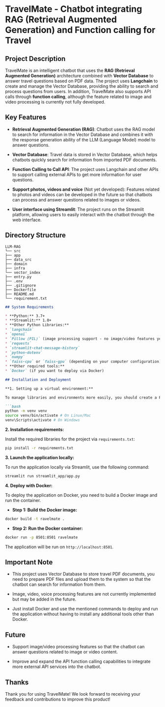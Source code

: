 # **TravelMate - Chatbot integrating RAG (Retrieval Augmented Generation) and Function calling for Travel**

## **Project Description**
TravelMate is an intelligent chatbot that uses the **RAG (Retrieval Augmented Generation)** architecture combined with **Vector Database** to answer travel questions based on PDF data. The project uses **Langchain** to create and manage the Vector Database, providing the ability to search and process questions from users. In addition, TravelMate also supports API calls through **function calling**, although the feature related to image and video processing is currently not fully developed.

## **Key Features**
- **Retrieval Augmented Generation (RAG)**: Chatbot uses the RAG model to search for information in the Vector Database and combines it with the response generation ability of the LLM (Language Model) model to answer questions.
- **Vector Database**: Travel data is stored in Vector Database, which helps chatbots quickly search for information from imported PDF documents.

- **Function Calling to Call API**: The project uses Langchain and other APIs to support calling external APIs to get more information for user questions.

- **Support photos, videos and voice** (Not yet developed): Features related to photos and videos can be developed in the future so that chatbots can process and answer questions related to images or videos.

- **User interface using Streamlit**: The project runs on the Streamlit platform, allowing users to easily interact with the chatbot through the web interface.

## **Directory Structure**
```plaintext
LLM-RAG
└── src
├── app
├── data_src
├── domain
├── infra
└── vector_index
├── entry.py
├── .env
├── .gitignore
├── Dockerfile
├── README.md
└── requirement.txt
```
```markdown
## System Requirements

* **Python:** 3.7+
* **Streamlit:** 1.0+
* **Other Python Libraries:**
* `langchain`
* `openai`
* `Pillow (PIL)` (image processing support - no image/video features yet)
* `requests`
* `streamlit-chat-message-history`
* `python-dotenv`
* `numpy`
* `faiss-cpu` or `faiss-gpu` (depending on your computer configuration)
* **Other required tools:**
* `Docker` (if you want to deploy via Docker)

## Installation and Deployment

**1. Setting up a virtual environment:**

To manage libraries and environments more easily, you should create a Python virtual environment:

```bash
python -m venv venv
source venv/bin/activate # On Linux/Mac
venv\Scripts\activate # On Windows
```
**2. Installation requirements:**

Install the required libraries for the project via `requirements.txt`:

```bash
pip install -r requirements.txt
```
**3. Launch the application locally:**

To run the application locally via Streamlit, use the following command:

```bash
streamlit run streamlit_app/app.py
```
**4. Deploy with Docker:**

To deploy the application on Docker, you need to build a Docker image and run the container.

* **Step 1: Build the Docker image:**

```bash
docker build -t ravelmate .

```

* **Step 2: Run the Docker container:**

```bash
docker run -p 8501:8501 ravelmate
```

The application will be run on `http://localhost:8501`.

## Important Note

* This project uses Vector Database to store travel PDF documents, you need to prepare PDF files and upload them to the system so that the chatbot can search for information from them.

* Image, video, voice processing features are not currently implemented but may be added in the future.

* Just install Docker and use the mentioned commands to deploy and run the application without having to install any additional tools other than Docker.

## Future

* Support image/video processing features so that the chatbot can answer questions related to image or video content.

* Improve and expand the API function calling capabilities to integrate more external API services into the chatbot.

## Thanks

Thank you for using TravelMate! We look forward to receiving your feedback and contributions to improve this product!

```
